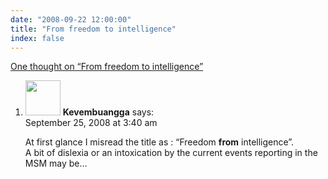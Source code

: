 ```yaml
---
date: "2008-09-22 12:00:00"
title: "From freedom to intelligence"
index: false
---
```


[One thought on &ldquo;From freedom to intelligence&rdquo;](/lemire/blog/2008/09-22-from-freedom-to-intelligence)

<ol class="comment-list">
<li id="comment-50164" class="comment even thread-even depth-1">
<div class="comment-author vcard">
<img alt src="https://secure.gravatar.com/avatar/988ac6d9ab01c62c26ca83981a0e5e9a?s=56&#038;d=mm&#038;r=g" srcset="https://secure.gravatar.com/avatar/988ac6d9ab01c62c26ca83981a0e5e9a?s=112&#038;d=mm&#038;r=g 2x" class="avatar avatar-56 photo" height="56" width="56" decoding="async" /> <b class="fn">Kevembuangga</b> <span class="says">says:</span> </div>
<div class="comment-metadata"><time datetime="2008-09-25T03:40:41+00:00">September 25, 2008 at 3:40 am</time></a> </div>
<div class="comment-content">
<p>At first glance I misread the title as : &ldquo;Freedom <b>from</b> intelligence&rdquo;.<br/>
A bit of dislexia or an intoxication by the current events reporting in the MSM may be&#8230;</p>
</div>
</li>
</ol>
